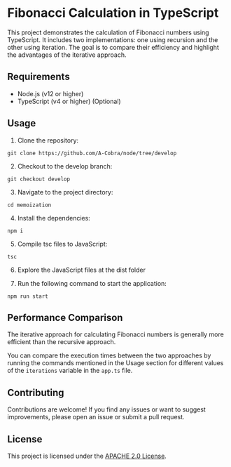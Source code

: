 # Fibonacci Calculation in TypeScript

This project demonstrates the calculation of Fibonacci numbers using TypeScript. It includes two implementations: one using recursion and the other using iteration. The goal is to compare their efficiency and highlight the advantages of the iterative approach.

## Requirements

- Node.js (v12 or higher)
- TypeScript (v4 or higher) (Optional)

## Usage

1. Clone the repository:

```
git clone https://github.com/A-Cobra/node/tree/develop
```

2. Checkout to the develop branch:

```
git checkout develop
```

3. Navigate to the project directory:

```
cd memoization
```

4. Install the dependencies:

```
npm i
```

5. Compile tsc files to JavaScript:

```
tsc
```

6. Explore the JavaScript files at the dist folder

7. Run the following command to start the application:

```
npm run start
```

## Performance Comparison

The iterative approach for calculating Fibonacci numbers is generally more efficient than the recursive approach.

You can compare the execution times between the two approaches by running the commands mentioned in the Usage section for different values of the `iterations` variable in the `app.ts` file.

## Contributing

Contributions are welcome! If you find any issues or want to suggest improvements, please open an issue or submit a pull request.

## License

This project is licensed under the [APACHE 2.0 License](../LICENSE).
